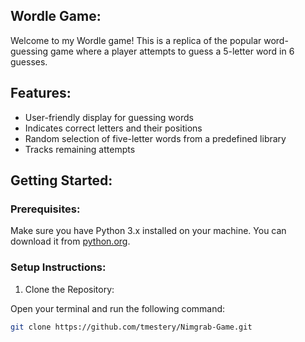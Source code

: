 ## Wordle Game:

Welcome to my Wordle game! This is a replica of the popular word-guessing game where a player attempts to guess a 5-letter word in 6 guesses.

## Features:

- User-friendly display for guessing words
- Indicates correct letters and their positions
- Random selection of five-letter words from a predefined library
- Tracks remaining attempts

## Getting Started:

### Prerequisites:

Make sure you have Python 3.x installed on your machine. You can download it from [python.org](https://www.python.org/downloads/).

### Setup Instructions:

1. Clone the Repository:

Open your terminal and run the following command:

   ```bash
   git clone https://github.com/tmestery/Nimgrab-Game.git
